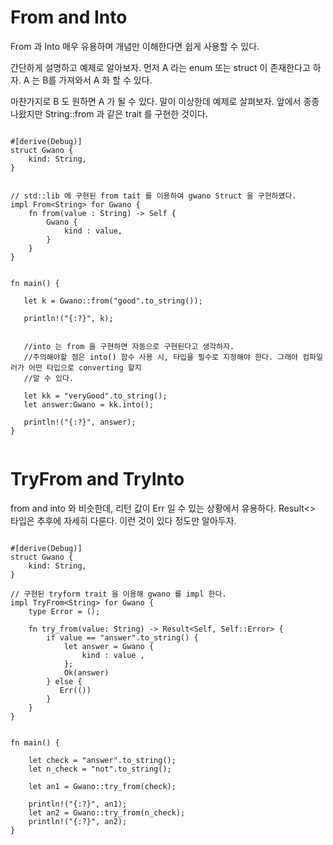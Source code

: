 # From and Into

From 과 Into 매우 유용하며 개념만 이해한다면 쉽게 사용할 수 있다. 

간단하게 설명하고 예제로 알아보자. 
먼저 A 라는 enum 또는 struct 이 존재한다고 하자. 
A 는 B를  가져와서 A 화 할 수 있다.

마찬가지로 B 도 원하면 A 가 될 수 있다. 말이 이상한데 예제로 살펴보자.
앞에서 종종 나왔지만 String::from 과 같은 trait 를 구현한 것이다.

```rust,editable

#[derive(Debug)]
struct Gwano {
    kind: String, 
}


// std::lib 에 구현된 from tait 를 이용하여 gwano Struct 을 구현하였다. 
impl From<String> for Gwano {
    fn from(value : String) -> Self {
        Gwano {
            kind : value,
        }
    }
}


fn main() {
   
   let k = Gwano::from("good".to_string()); 

   println!("{:?}", k);
   

   //into 는 from 을 구현하면 자동으로 구현된다고 생각하자. 
   //주의해야할 점은 into() 함수 사용 시, 타입을 필수로 지정해야 한다. 그래야 컴파일러가 어떤 타입으로 converting 할지 
   //알 수 있다.

   let kk = "veryGood".to_string();
   let answer:Gwano = kk.into();
   
   println!("{:?}", answer);
}


```


# TryFrom and TryInto 

from and into 와 비슷한데, 리턴 값이 Err 일 수 있는 상황에서 유용하다. Result<> 타입은 추후에 자세히 다룬다. 
이런 것이 있다 정도만 알아두자.
```rust,editable

#[derive(Debug)]
struct Gwano {
    kind: String, 
}

// 구현된 tryform trait 을 이용해 gwano 를 impl 한다. 
impl TryFrom<String> for Gwano {
    type Error = ();

    fn try_from(value: String) -> Result<Self, Self::Error> {
        if value == "answer".to_string() {
            let answer = Gwano {
                kind : value ,
            };
            Ok(answer)
        } else { 
           Err(()) 
        }
    }
}


fn main() {
    
    let check = "answer".to_string();
    let n_check = "not".to_string();

    let an1 = Gwano::try_from(check);
    
    println!("{:?}", an1);
    let an2 = Gwano::try_from(n_check);
    println!("{:?}", an2);
}

```



